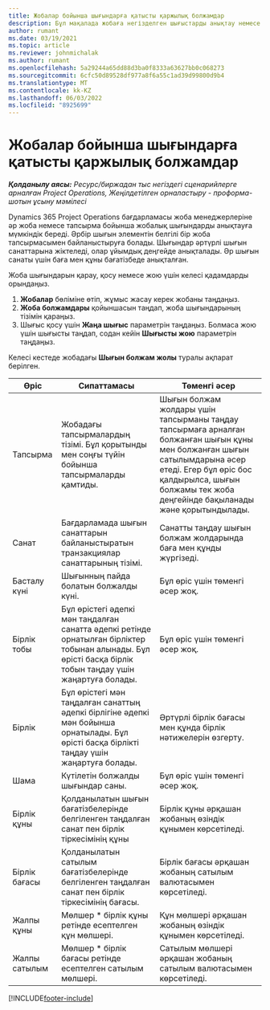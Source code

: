 ```yaml
---
title: Жобалар бойынша шығындарға қатысты қаржылық болжамдар
description: Бұл мақалада жобаға негізделген шығыстарды анықтау немесе бағалау туралы ақпарат берілген.
author: rumant
ms.date: 03/19/2021
ms.topic: article
ms.reviewer: johnmichalak
ms.author: rumant
ms.openlocfilehash: 5a29244a65dd88d3ba0f8333a63627bb0c068273
ms.sourcegitcommit: 6cfc50d89528df977a8f6a55c1ad39d99800d9b4
ms.translationtype: MT
ms.contentlocale: kk-KZ
ms.lasthandoff: 06/03/2022
ms.locfileid: "8925699"
---
```

# <a name="financial-estimates-for-expenses-on-projects"></a>Жобалар бойынша шығындарға қатысты қаржылық болжамдар
_**Қолданылу аясы:** Ресурс/биржадан тыс негіздегі сценарийлерге арналған Project Operations, Жеңілдетілген орналастыру - проформа-шотын ұсыну мәмілесі_

Dynamics 365 Project Operations бағдарламасы жоба менеджерлеріне әр жоба немесе тапсырма бойынша жобалық шығындарды анықтауға мүмкіндік береді. Әрбір шығын элементін белгілі бір жоба тапсырмасымен байланыстыруға болады. Шығындар әртүрлі шығын санаттарына жіктеледі, олар ұйымдық деңгейде анықталады. Әр шығын санаты үшін баға мен құны бағатізбеде анықталған. 

Жоба шығындарын қарау, қосу немесе жою үшін келесі қадамдарды орындаңыз.

1. **Жобалар** бөліміне өтіп, жұмыс жасау керек жобаны таңдаңыз.
2. **Жоба болжамдары** қойыншасын таңдап, жоба шығындарының тізімін қараңыз.
3. Шығыс қосу үшін **Жаңа шығыс** параметрін таңдаңыз. Болмаса жою үшін шығысты таңдап, содан кейін **Шығысты жою** параметрін таңдаңыз.

Келесі кестеде жобадағы **Шығын болжам жолы** туралы ақпарат берілген. 

| **Өріс** | **Сипаттамасы** | **Төменгі әсер** |
| --- | --- | --- |
| Тапсырма | Жобадағы тапсырмалардың тізімі. Бұл қорытынды мен соңғы түйін бойынша тапсырмаларды қамтиды. | Шығын болжам жолдары үшін тапсырманы таңдау тапсырмаға арналған болжанған шығын құны мен болжанған шығын сатылымдарына әсер етеді. Егер бұл өріс бос қалдырылса, шығын болжамы тек жоба деңгейінде бақыланады және қорытындылады. |
| Санат | Бағдарламада шығын санаттарын байланыстыратын транзакциялар санаттарының тізімі. | Санатты таңдау шығын болжам жолдарында баға мен құнды жүргізеді. |
| Басталу күні | Шығынның пайда болатын болжалды күні. | Бұл өріс үшін төменгі әсер жоқ. |
| Бірлік тобы | Бұл өрістегі әдепкі мән таңдалған санатта әдепкі ретінде орнатылған бірліктер тобынан алынады. Бұл өрісті басқа бірлік тобын таңдау үшін жаңартуға болады. | Бұл өріс үшін төменгі әсер жоқ. |
| Бірлік | Бұл өрістегі мән таңдалған санаттың әдепкі бірлігіне әдепкі мән бойынша орнатылады. Бұл өрісті басқа бірлікті таңдау үшін жаңартуға болады. | Әртүрлі бірлік бағасы мен құнда бірлік нәтижелерін өзгерту. |
| Шама | Күтілетін болжалды шығындар саны. | Бұл өріс үшін төменгі әсер жоқ. |
| Бірлік құны | Қолданылатын шығын бағатізбелерінде белгіленген таңдалған санат пен бірлік тіркесімінің құны | Бірлік құны әрқашан жобаның өзіндік құнымен көрсетіледі. |
| Бірлік бағасы | Қолданылатын сатылым бағатізбелерінде белгіленген таңдалған санат пен бірлік тіркесімінің бағасы. | Бірлік бағасы әрқашан жобаның сатылым валютасымен көрсетіледі. |
| Жалпы құны | Мөлшер \* бірлік құны ретінде есептелген құн мөлшері.| Құн мөлшері әрқашан жобаның өзіндік құнымен көрсетіледі. |
| Жалпы сатылым | Мөлшер \* бірлік бағасы ретінде есептелген сатылым мөлшері. | Сатылым мөлшері әрқашан жобаның сатылым валютасымен көрсетіледі. |


[!INCLUDE[footer-include](../includes/footer-banner.md)]
